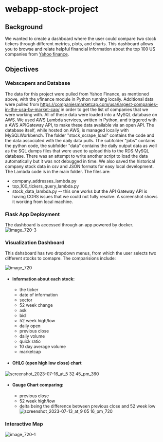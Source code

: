 # webapp-stock-project

Background
--------
We wanted to create a dashboard where the user could compare two stock tickers through different metrics, plots, and charts. This dashboard allows you to browse and relate helpful financial information about the top 100 US companies from [Yahoo finance](https://finance.yahoo.com/).

## Objectives ##

### Webscapers and Database
The data for this project were pulled from Yahoo Finance, as mentioned above, with the yfinance module in Python running locally. Additional data were pulled from https://companiesmarketcap.com/usa/largest-companies-in-the-usa-by-market-cap/ in order to get the list of companies that we were working with. All of these data were loaded into a MySQL database on AWS. We used AWS Lambda services, written in Python, and triggered with a AWS APIGateway API, to make these data available via an open API. The database itself, while hosted on AWS, is managed locally with MySQLWorkbench.
The folder "stock_scrape_load" contains the code and the data associated with the daily data pulls. The subfolder "jobs" contains the python code, the subfolder "data" contains the daily output data as well as the SQL dumps files that were used to upload this to the RDS MySQL database. There was an attempt to write another script to load the data automatically but it was not debugged in time. We also saved the historical company stock data in csv and JSON formats for easy local development.
The Lambda code is in the main folder. The files are:
* company_addresses_lambda.py
* top_100_tickers_query_lambda.py
* stock_data_lambda.py -- this one works but the API Gateway API is having CORS issues that we could not fully resolve. A screenshot shows it working from local machine.

### Flask App Deployment
The dashboard is accessed through an app powered by docker. 
![image_720-3](https://github.com/gmitt98/webapp-stock-project/assets/127706155/cf1061b1-2694-41c9-b8f3-c09a257b6b2c)


### Visualization Dashboard
This dahsboard has two dropdown menus, from which the user selects two different stocks to comapre. The comparisions include:

![image_720](https://github.com/gmitt98/webapp-stock-project/assets/127706155/8326e771-72cc-45a0-a314-c46d252da7f8)


- #### Information about each stock:
  - the ticker
  - date of information
  - sector
  - 52 week change
  - ask
  - bid
  - 52 week high/low
  - daily open
  - previous close
  - daily volume
  - quick ratio
  - 10 day average volume
  - marketcap
- #### OHLC (open high low close) chart
![screenshot_2023-07-16_at_5 32 45_pm_360](https://github.com/gmitt98/webapp-stock-project/assets/127706155/09fdd051-576e-4a29-bc32-d609d6e40606)

- #### Gauge Chart comparing:
  - previous close
  - 52 week high/low
  - delta being the difference between previous close and 52 week low
![screenshot_2023-07-13_at_9 05 16_pm_720](https://github.com/gmitt98/webapp-stock-project/assets/127706155/d333921e-ae48-4aa5-93a2-215362e6f35a)

### Interactive Map
![image_720-1](https://github.com/gmitt98/webapp-stock-project/assets/127706155/e8bacb3c-80fd-4bb6-a9cb-cd77e0f69e98)

